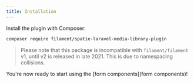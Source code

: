 ```yaml
---
title: Installation
---
```


Install the plugin with Composer:

```bash
composer require filament/spatie-laravel-media-library-plugin
```

> Please note that this package is incompatible with `filament/filament` v1, until v2 is released in late 2021. This is due to namespacing collisions.

You're now ready to start using the [form components](form components)!
